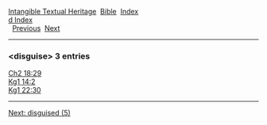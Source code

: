 [Intangible Textual Heritage](../../index)  [Bible](../index) 
[Index](index)   
[d Index](_d_)  
  [Previous](c03214)  [Next](c03216) 

------------------------------------------------------------------------

### &lt;disguise&gt; 3 entries

[Ch2 18:29](../kjv/ch2018.htm#029)  
[Kg1 14:2](../kjv/kg1014.htm#002)  
[Kg1 22:30](../kjv/kg1022.htm#030)  

------------------------------------------------------------------------

[Next: disguised (5)](c03216)
